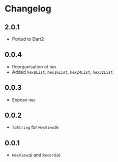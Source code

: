 # Changelog

## 2.0.1

+ Ported to Dart2

## 0.0.4

- Reorganisation of `Hex`
- Added `hex8List`, `hex16List`, `hex24List`, `hex32List`

## 0.0.3

- Expose `Hex`

## 0.0.2

- `toString` for `HexView16`

## 0.0.1

- `HexView16` and `Record16`
